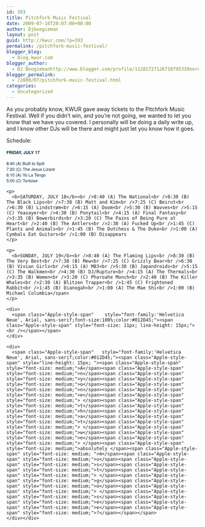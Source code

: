 ```yaml
---
id: 393
title: Pitchfork Music Festival
date: 2009-07-16T20:07:00+00:00
author: Djboogieman
layout: post
guid: http://kwur.com/?p=393
permalink: /pitchfork-music-festival/
blogger_blog:
  - blog.kwur.com
blogger_author:
  - DJ Boogiemanhttp://www.blogger.com/profile/11281727126718795339noreply@blogger.com
blogger_permalink:
  - /2009/07/pitchfork-music-festival.html
categories:
  - Uncategorized
---
```

<div class="pf-content">
  <p>
    As you probably know, KWUR gave away tickets to the Pitchfork Music Festival. Well if you didn’t win, and you’re not going, we wanted to let you know that we have you covered. I personally will be doing a daily write up, and I know other DJs will be there and might just let you know how it goes.
  </p>
  
  <div>
  </div>
  
  <div>
    Schedule:
  </div>
  
  <div>
    <span class="Apple-style-span"    style="font-family:'Helvetica Neue', Arial, sans-serif;font-size:100%;color:#012D45;"><span class="Apple-style-span" style="font-size: 11px; line-height: 15px;"><b><br /></b></span></span>
  </div>
  
  <div>
    <span class="Apple-style-span" style="font-family: 'Helvetica Neue', Arial, sans-serif; font-size: 11px; color: rgb(1, 45, 69); font-weight: bold; line-height: 15px; ">FRIDAY, JULY 17</span>
  </div>
  
  <p>
    <span class="Apple-style-span" style="font-family: 'Helvetica Neue', Arial, sans-serif; font-size: 11px; color: rgb(1, 45, 69); line-height: 15px; ">8:40 (A) Built to Spill<br />7:20 (C) The Jesus Lizard<br />6:10 (A) Yo La Tengo<br />5:00 (C) Tortoise</p> 
    
    <p>
      <b>SATURDAY, JULY 18</b><br />8:40 (A) The National<br />8:30 (B) The Black Lips<br />7:30 (B) Matt and Kim<br />7:25 (C) Beirut<br />6:30 (B) Lindstrøm<br />6:15 (A) Doom<br />5:30 (B) Wavves<br />5:15 (C) Yeasayer<br />4:30 (B) Ponytail<br />4:15 (A) Final Fantasy<br />3:35 (B) Bowerbirds<br />3:20 (C) The Pains of Being Pure at Heart<br />2:40 (B) The Antlers<br />2:30 (A) Fucked Up<br />1:45 (C) Plants and Animals<br />1:45 (B) The Dutchess & The Duke<br />1:00 (A) Cymbals Eat Guitars<br />1:00 (B) Disappears
    </p>
    
    <p>
      <b>SUNDAY, JULY 19</b><br />8:40 (A) The Flaming Lips<br />8:30 (B) The Very Best<br />7:30 (B) Mew<br />7:25 (C) Grizzly Bear<br />6:30 (B) Vivian Girls<br />6:15 (A) M83<br />5:30 (B) Japandroids<br />5:15 (C) The Walkmen<br />4:30 (B) DJ/Rupture<br />4:15 (A) The Thermals<br />3:35 (B) Women<br />3:20 (C) Pharoahe Monch<br />2:40 (B) The Killer Whales<br />2:30 (A) Blitzen Trapper<br />1:45 (C) Frightened Rabbit<br />1:45 (B) Dianogah<br />1:00 (A) The Mae Shi<br />1:00 (B) Michael Columbia</span>
    </p>
    
    <div>
      <span class="Apple-style-span"    style="font-family:'Helvetica Neue', Arial, sans-serif;font-size:100%;color:#012D45;"><span class="Apple-style-span" style="font-size: 11px; line-height: 15px;"><br /></span></span>
    </div>
    
    <div>
      <span class="Apple-style-span"   style="font-family:'Helvetica Neue', Arial, sans-serif;color:#012D45;"><span class="Apple-style-span" style="line-height: 15px; "><span class="Apple-style-span" style="font-size: medium;">A</span><span class="Apple-style-span" style="font-size: medium;">n</span><span class="Apple-style-span" style="font-size: medium;">y</span><span class="Apple-style-span" style="font-size: medium;">o</span><span class="Apple-style-span" style="font-size: medium;">n</span><span class="Apple-style-span" style="font-size: medium;">e</span><span class="Apple-style-span" style="font-size: medium;"> </span><span class="Apple-style-span" style="font-size: medium;">t</span><span class="Apple-style-span" style="font-size: medium;">h</span><span class="Apple-style-span" style="font-size: medium;">a</span><span class="Apple-style-span" style="font-size: medium;">t</span><span class="Apple-style-span" style="font-size: medium;"> </span><span class="Apple-style-span" style="font-size: medium;">w</span><span class="Apple-style-span" style="font-size: medium;">e</span><span class="Apple-style-span" style="font-size: medium;"> </span><span class="Apple-style-span" style="font-size: medium;">absolutely </span><span class="Apple-style-span" style="font-size: medium; ">m</span><span class="Apple-style-span" style="font-size: medium;">u</span><span class="Apple-style-span" style="font-size: medium;">s</span><span class="Apple-style-span" style="font-size: medium;">t</span><span class="Apple-style-span" style="font-size: medium;"> </span><span class="Apple-style-span" style="font-size: medium;">g</span><span class="Apple-style-span" style="font-size: medium;">o</span><span class="Apple-style-span" style="font-size: medium;"> </span><span class="Apple-style-span" style="font-size: medium;">s</span><span class="Apple-style-span" style="font-size: medium;">e</span><span class="Apple-style-span" style="font-size: medium;">e</span><span class="Apple-style-span" style="font-size: medium;">?</span></span></span>
    </div></div>